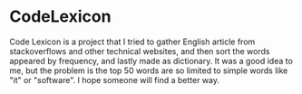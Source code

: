 # CodeLexicon
 
Code Lexicon is a project that I tried to gather English article from stackoverflows and other technical websites, and then sort the words appeared by frequency, and lastly made as dictionary.
It was a good idea to me, but the problem is the top 50 words are so limited to simple words like "it" or "software". I hope someone will find a better way. 
